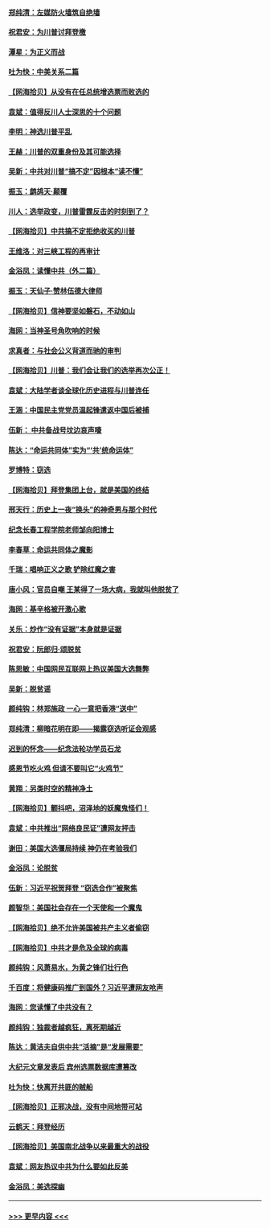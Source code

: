 #### [郑纯清：左媒防火墙筑自绝墙](../pages/nsc993/n12602226.md?t=12081202) 
#### [祝君安：为川普讨拜登檄](../pages/nsc993/n12602199.md?t=12081202) 
#### [潭星：为正义而战](../pages/nsc993/n12600926.md?t=12081202) 
#### [吐为快：中美关系二篇](../pages/nsc993/n12600908.md?t=12081202) 
#### [【网海拾贝】从没有在任总统增选票而败选的](../pages/nsc993/n12600435.md?t=12081202) 
#### [袁斌：值得反川人士深思的十个问题](../pages/nsc993/n12600332.md?t=12081202) 
#### [李明：神选川普平乱](../pages/nsc993/n12599751.md?t=12081202) 
#### [王赫：川普的双重身份及其可能选择](../pages/nsc993/n12599723.md?t=12081202) 
#### [吴新：中共对川普“搞不定”因根本“读不懂”](../pages/nsc993/n12599502.md?t=12081202) 
#### [振玉：鹧鸪天‧颠覆](../pages/nsc993/n12599494.md?t=12081202) 
#### [川人：选举政变，川普雷霆反击的时刻到了？](../pages/nsc993/n12599291.md?t=12081202) 
#### [【网海拾贝】中共搞不定拒绝收买的川普](../pages/nsc993/n12598955.md?t=12081202) 
#### [王维洛：对三峡工程的再审计](../pages/nsc993/n12598436.md?t=12081202) 
#### [金浴凤：读懂中共（外二篇）](../pages/nsc993/n12597943.md?t=12081202) 
#### [振玉：天仙子‧赞林伍德大律师](../pages/nsc993/n12597929.md?t=12081202) 
#### [【网海拾贝】信神要坚如磐石，不动如山](../pages/nsc993/n12597901.md?t=12081202) 
#### [海网：当神圣号角吹响的时候](../pages/nsc993/n12595891.md?t=12081202) 
#### [求真者：与社会公义背道而驰的审判](../pages/nsc993/n12595868.md?t=12081202) 
#### [【网海拾贝】川普：我们会让我们的选举再次公正！](../pages/nsc993/n12594930.md?t=12081202) 
#### [袁斌：大陆学者谈全球化历史进程与川普连任](../pages/nsc993/n12594690.md?t=12081202) 
#### [王涵：中国民主党党员温起锋遣返中国后被捕](../pages/nsc993/n12594540.md?t=12081202) 
#### [伍新： 中共备战号坟边哀声嚎](../pages/nsc993/n12593086.md?t=12081202) 
#### [陈达：“命运共同体”实为“‘共’统命运体”](../pages/nsc993/n12590865.md?t=12081202) 
#### [罗博特：窃选](../pages/nsc993/n12590619.md?t=12081202) 
#### [【网海拾贝】拜登集团上台，就是美国的终结](../pages/nsc993/n12589725.md?t=12081202) 
#### [邢天行：历史上一夜“换头”的神奇男与那个时代](../pages/nsc993/n12589424.md?t=12081202) 
#### [纪念长春工程学院老师邹向阳博士](../pages/nsc993/n12585390.md?t=12081202) 
#### [李春草：命运共同体之魔影](../pages/nsc993/n12585026.md?t=12081202) 
#### [千瑞：唱响正义之歌 铲除红魔之害](../pages/nsc993/n12585002.md?t=12081202) 
#### [唐小风：官员自嘲 王某得了一场大病，我就叫他脱贫了](../pages/nsc993/n12584981.md?t=12081202) 
#### [海网：基辛格被开激心歌](../pages/nsc993/n12584946.md?t=12081202) 
#### [关乐：炒作“没有证据”本身就是证据](../pages/nsc993/n12583146.md?t=12081202) 
#### [祝君安：阮郎归‧颂脱贫](../pages/nsc993/n12583119.md?t=12081202) 
#### [陈思敏：中国网民互联网上热议美国大选舞弊](../pages/nsc993/n12582845.md?t=12081202) 
#### [吴新：脱贫谣](../pages/nsc993/n12580839.md?t=12081202) 
#### [颜纯钩：林郑施政 一心一意把香港“送中”](../pages/nsc993/n12580805.md?t=12081202) 
#### [郑纯清：柳暗花明在即——揭露窃选听证会观感](../pages/nsc993/n12580795.md?t=12081202) 
#### [迟到的怀念——纪念法轮功学员石龙](../pages/nsc993/n12580245.md?t=12081202) 
#### [感恩节吃火鸡  但请不要叫它“火鸡节”](../pages/nsc993/n12580252.md?t=12081202) 
#### [黄翔：另类时空的精神净土](../pages/nsc993/n12578638.md?t=12081202) 
#### [【网海拾贝】颤抖吧，沼泽地的妖魔鬼怪们！](../pages/nsc993/n12578552.md?t=12081202) 
#### [袁斌：中共推出“网络良民证”遭网友抨击](../pages/nsc993/n12578511.md?t=12081202) 
#### [谢田：美国大选僵局持续 神仍在考验我们](../pages/nsc993/n12577432.md?t=12081202) 
#### [金浴凤：论脱贫](../pages/nsc993/n12576386.md?t=12081202) 
#### [伍新：习近平祝贺拜登 “窃选合作”被聚焦](../pages/nsc993/n12576358.md?t=12081202) 
#### [颜智华：美国社会存在一个天使和一个魔鬼](../pages/nsc993/n12574299.md?t=12081202) 
#### [【网海拾贝】绝不允许美国被共产主义者偷窃](../pages/nsc993/n12573396.md?t=12081202) 
#### [【网海拾贝】中共才是危及全球的病毒](../pages/nsc993/n12571204.md?t=12081202) 
#### [颜纯钩：风萧易水，为黄之锋们壮行色](../pages/nsc993/n12571487.md?t=12081202) 
#### [千百度：将健康码推广到国外？习近平遭网友呛声](../pages/nsc993/n12570808.md?t=12081202) 
#### [海网：您读懂了中共没有？](../pages/nsc993/n12570487.md?t=12081202) 
#### [颜纯钩：独裁者越疯狂，离死期越近](../pages/nsc993/n12569055.md?t=12081202) 
#### [陈达：黄洁夫自供中共“活摘”是“发展需要”](../pages/nsc993/n12568541.md?t=12081202) 
#### [大纪元文章发表后 宾州选票数据库遭篡改](../pages/nsc993/n12568105.md?t=12081202) 
#### [吐为快：快离开共匪的贼船](../pages/nsc993/n12568462.md?t=12081202) 
#### [【网海拾贝】正邪决战，没有中间地带可站](../pages/nsc993/n12568439.md?t=12081202) 
#### [云鹤天：拜登经历](../pages/nsc993/n12567294.md?t=12081202) 
#### [【网海拾贝】美国南北战争以来最重大的战役](../pages/nsc993/n12567247.md?t=12081202) 
#### [袁斌：网友热议中共为什么要如此反美](../pages/nsc993/n12567162.md?t=12081202) 
#### [金浴凤：美选探幽](../pages/nsc993/n12567147.md?t=12081202) 

----
#### [ >>> 更早内容 <<< ](../indexes/nsc993-earlier.md)
